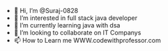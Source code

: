 - 👋 Hi, I’m @Suraj-0828
- 👀 I’m interested in full stack java developer
- 🌱 I’m currently learning java with dsa
- 💞️ I’m looking to collaborate on IT Companys
- 📫 How to Learn me WWW.codewithprofessor.com

<!---
Suraj-0828/Suraj-0828 is a ✨ special ✨ repository because its `README.md` (this file) appears on your GitHub profile.
You can click the Preview link to take a look at your changes.
--->
